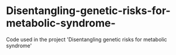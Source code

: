 # Disentangling-genetic-risks-for-metabolic-syndrome-
Code used in the project 'Disentangling genetic risks for metabolic syndrome'
